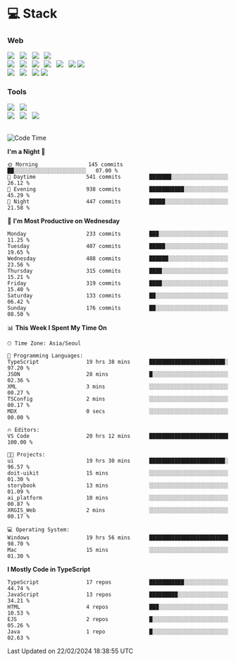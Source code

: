 <h1>💻 Stack</h1>
<div>
 <h3>Web</h3>
 <!-- badge : https://shields.io/ -->
 <!-- icon : https://simpleicons.org/?q=Get -->
 <img src="https://img.shields.io/badge/HTML5-e74c3c?style=flat-square&logo=HTML5&logoColor=white"/> &nbsp 
 <img src="https://img.shields.io/badge/CSS3-0A84FF?style=flat-square&logo=CSS3&logoColor=white"/> &nbsp 
 <img src="https://img.shields.io/badge/JavaScript-FFCD11?style=flat-square&logo=JavaScript&logoColor=white"/> &nbsp 
 <img src="https://img.shields.io/badge/TypeScript-3075C0?style=flat-square&logo=TypeScript&logoColor=white"/>
 <br/>
 <img src="https://img.shields.io/badge/Next-000000?style=flat-square&logo=nextdotjs&logoColor=white"/> &nbsp 
 <img src="https://img.shields.io/badge/React-00BCF6?style=flat-square&logo=React&logoColor=white"/> &nbsp 
 <img src="https://img.shields.io/badge/Redux-764ABC?style=flat-square&logo=Redux&logoColor=white"/> &nbsp
 <img src="https://img.shields.io/badge/Recoil-3578E5?style=flat-square&logo=recoil&logoColor=white"/> &nbsp
 <img src="https://img.shields.io/badge/React-Query-FF4154?style=flat-square&logo=reactquery&logoColor=white"/> &nbsp 
 <img src="https://img.shields.io/badge/styled%2Dcomponents-DB7093?style=flat-square&logo=styled%2Dcomponents&logoColor=white"/>
 <img src="https://img.shields.io/badge/CSS Modules-000000?style=flat-square&logo=CSS Modules&logoColor=white"/> &nbsp 
 <br/>
 <img src="https://img.shields.io/badge/Node-339933?style=flat-square&logo=Node.js&logoColor=white"/> &nbsp 
 <img src="https://img.shields.io/badge/Express-000000?style=flat-square&logo=Express&logoColor=white"/> &nbsp 
 <img src="https://img.shields.io/badge/MongoDB-47A248?style=flat-square&logo=MongoDB&logoColor=white"/>
 <img src="https://img.shields.io/badge/MariaDB-003545?style=flat-square&logo=mariadb&logoColor=white"/>
 
 <h3>Tools</h3>
 <img src="https://img.shields.io/badge/Visual Studio Code-007ACC?style=flat-square&logo=Visual Studio Code&logoColor=white"/> &nbsp 
 <img src="https://img.shields.io/badge/Postman-FF6C37?style=flat-square&logo=Postman&logoColor=white"/> &nbsp
 <br>
 <img src="https://img.shields.io/badge/Adobe Photoshop-31A8FF?style=flat-square&logo=Adobe Photoshop&logoColor=white"/> &nbsp 
 <img src="https://img.shields.io/badge/Adobe Illustrator-FF9A00?style=flat-square&logo=Adobe Illustrator&logoColor=white"/> &nbsp 
 <img src="https://img.shields.io/badge/Figma-F24E1E?style=flat-square&logo=Figma&logoColor=white"/> &nbsp
</div>

<br>

<!--START_SECTION:waka-->
![Code Time](http://img.shields.io/badge/Code%20Time-903%20hrs%2040%20mins-blue)

**I'm a Night 🦉** 

```text
🌞 Morning                145 commits         ██░░░░░░░░░░░░░░░░░░░░░░░   07.00 % 
🌆 Daytime                541 commits         ███████░░░░░░░░░░░░░░░░░░   26.12 % 
🌃 Evening                938 commits         ███████████░░░░░░░░░░░░░░   45.29 % 
🌙 Night                  447 commits         █████░░░░░░░░░░░░░░░░░░░░   21.58 % 
```
📅 **I'm Most Productive on Wednesday** 

```text
Monday                   233 commits         ███░░░░░░░░░░░░░░░░░░░░░░   11.25 % 
Tuesday                  407 commits         █████░░░░░░░░░░░░░░░░░░░░   19.65 % 
Wednesday                488 commits         ██████░░░░░░░░░░░░░░░░░░░   23.56 % 
Thursday                 315 commits         ████░░░░░░░░░░░░░░░░░░░░░   15.21 % 
Friday                   319 commits         ████░░░░░░░░░░░░░░░░░░░░░   15.40 % 
Saturday                 133 commits         ██░░░░░░░░░░░░░░░░░░░░░░░   06.42 % 
Sunday                   176 commits         ██░░░░░░░░░░░░░░░░░░░░░░░   08.50 % 
```


📊 **This Week I Spent My Time On** 

```text
🕑︎ Time Zone: Asia/Seoul

💬 Programming Languages: 
TypeScript               19 hrs 38 mins      ████████████████████████░   97.20 % 
JSON                     28 mins             █░░░░░░░░░░░░░░░░░░░░░░░░   02.36 % 
XML                      3 mins              ░░░░░░░░░░░░░░░░░░░░░░░░░   00.27 % 
TSConfig                 2 mins              ░░░░░░░░░░░░░░░░░░░░░░░░░   00.17 % 
MDX                      0 secs              ░░░░░░░░░░░░░░░░░░░░░░░░░   00.00 % 

🔥 Editors: 
VS Code                  20 hrs 12 mins      █████████████████████████   100.00 % 

🐱‍💻 Projects: 
ui                       19 hrs 30 mins      ████████████████████████░   96.57 % 
doit-uikit               15 mins             ░░░░░░░░░░░░░░░░░░░░░░░░░   01.30 % 
storybook                13 mins             ░░░░░░░░░░░░░░░░░░░░░░░░░   01.09 % 
ai_platform              10 mins             ░░░░░░░░░░░░░░░░░░░░░░░░░   00.87 % 
XRGIS_Web                2 mins              ░░░░░░░░░░░░░░░░░░░░░░░░░   00.17 % 

💻 Operating System: 
Windows                  19 hrs 56 mins      █████████████████████████   98.70 % 
Mac                      15 mins             ░░░░░░░░░░░░░░░░░░░░░░░░░   01.30 % 
```

**I Mostly Code in TypeScript** 

```text
TypeScript               17 repos            ███████████░░░░░░░░░░░░░░   44.74 % 
JavaScript               13 repos            █████████░░░░░░░░░░░░░░░░   34.21 % 
HTML                     4 repos             ███░░░░░░░░░░░░░░░░░░░░░░   10.53 % 
EJS                      2 repos             █░░░░░░░░░░░░░░░░░░░░░░░░   05.26 % 
Java                     1 repo              █░░░░░░░░░░░░░░░░░░░░░░░░   02.63 % 
```




 Last Updated on 22/02/2024 18:38:55 UTC
<!--END_SECTION:waka-->

